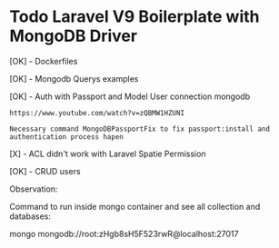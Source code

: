 # Todo Laravel V9 Boilerplate with MongoDB Driver

[OK] - Dockerfiles

[OK] - Mongodb Querys examples

[OK] - Auth with Passport and Model User connection mongodb

    https://www.youtube.com/watch?v=zQBMW1HZUNI

    Necessary command MongoDBPassportFix to fix passport:install and authentication process hapen

[X] - ACL didn't work with Laravel Spatie Permission

[OK] - CRUD users

Observation:

Command to run inside mongo container and see all collection and databases:

mongo mongodb://root:zHgb8sH5F523rwR@localhost:27017